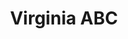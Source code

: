 ---
title: "Virginia ABC"
url: /richmond-city/virginia-abc-south-nansemond-street/
shop: alcohol
---